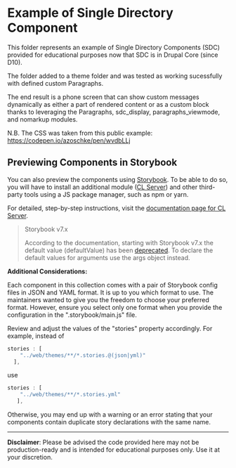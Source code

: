# Example of Single Directory Component

This folder represents an example of Single Directory Components (SDC) provided for educational purposes now that SDC is in Drupal Core (since D10).

The folder added to a theme folder and was tested as working sucessfully with defined custom Paragraphs. 

The end result is a phone screen that can show custom messages dynamically as either a part of rendered content or as a custom block thanks to leveraging the Paragraphs, sdc_display, paragraphs_viewmode, and nomarkup modules.

N.B. The CSS was taken from this public example: https://codepen.io/azoschke/pen/wvdbLLj

## Previewing Components in Storybook

You can also preview the components using  [Storybook](https://storybook.js.org/). To be able to do so, you will have to install an additional module ([CL Server](https://www.drupal.org/project/cl_server)) and other third-party tools using a JS package manager, such as npm or yarn.

For detailed, step-by-step instructions, visit the [documentation page for CL Server](https://git.drupalcode.org/project/cl_server/-/tree/2.x).

> Storybook v7.x
>
> According to the documentation, starting with Storybook v7.x the default value (defaultValue) has been [deprecated](https://storybook.js.org/docs/react/api/arg-types#defaultvalue). To declare the default values for arguments use the args object instead.

**Additional Considerations:**

Each component in this collection comes with a pair of Storybook config files in JSON and YAML format. It is up to you which format to use. The maintainers wanted to give you the freedom to choose your preferred format. However, ensure you select only one format when you provide the configuration in the ".storybook/main.js" file.

Review and adjust the values of the "stories" property accordingly. For example, instead of
``` js
stories : [
    "../web/themes/**/*.stories.@(json|yml)"
  ],
```
use
``` js
stories : [
    "../web/themes/**/*.stories.yml"
   ],
```

Otherwise, you may end up with a warning or an error stating that your components contain duplicate story declarations with the same name.

___

**Disclaimer**: Please be advised the code provided here may not be production-ready and is intended for educational purposes only. Use it at your discretion.



